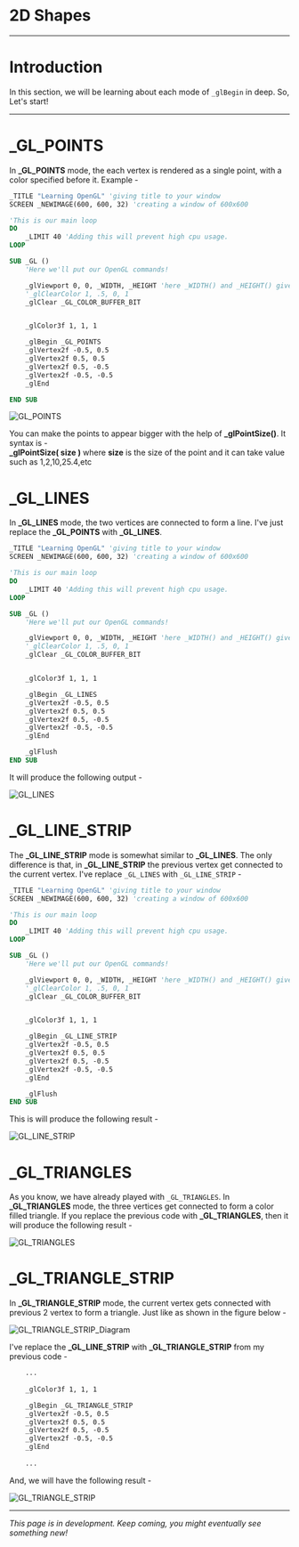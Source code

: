 # 2D Shapes

***

# Introduction
In this section, we will be learning about each mode of `_glBegin` in deep. So, Let's start!

***

# \_GL_POINTS
In **\_GL_POINTS** mode, the each vertex is rendered as a single point, with a color specified before it.
Example - 
```vb
_TITLE "Learning OpenGL" 'giving title to your window
SCREEN _NEWIMAGE(600, 600, 32) 'creating a window of 600x600

'This is our main loop
DO
    _LIMIT 40 'Adding this will prevent high cpu usage.
LOOP

SUB _GL ()
    'Here we'll put our OpenGL commands!

    _glViewport 0, 0, _WIDTH, _HEIGHT 'here _WIDTH() and _HEIGHT() gives the width and height of our window.
    '_glClearColor 1, .5, 0, 1
    _glClear _GL_COLOR_BUFFER_BIT


    _glColor3f 1, 1, 1

    _glBegin _GL_POINTS
    _glVertex2f -0.5, 0.5
    _glVertex2f 0.5, 0.5
    _glVertex2f 0.5, -0.5
    _glVertex2f -0.5, -0.5
    _glEnd

END SUB

```

![GL_POINTS](https://raw.githubusercontent.com/AshishKingdom/OpenGL-Tutorials/gh-pages/images/2d-shapes/_GL_POINTS.png)

<div class="hint-box">
    You can make the points to appear bigger with the help of <b>_glPointSize()</b>. It syntax is -<br><b>_glPointSize( size )</b> where <b>size</b> is the size of the point and it can take value such as 1,2,10,25.4,etc
</div>

# \_GL_LINES

In **\_GL_LINES** mode, the two vertices are connected to form a line. 
I've just replace the **\_GL_POINTS** with **\_GL_LINES**.

```vb
_TITLE "Learning OpenGL" 'giving title to your window
SCREEN _NEWIMAGE(600, 600, 32) 'creating a window of 600x600

'This is our main loop
DO
    _LIMIT 40 'Adding this will prevent high cpu usage.
LOOP

SUB _GL ()
    'Here we'll put our OpenGL commands!

    _glViewport 0, 0, _WIDTH, _HEIGHT 'here _WIDTH() and _HEIGHT() gives the width and height of our window.
    '_glClearColor 1, .5, 0, 1
    _glClear _GL_COLOR_BUFFER_BIT


    _glColor3f 1, 1, 1

    _glBegin _GL_LINES
    _glVertex2f -0.5, 0.5
    _glVertex2f 0.5, 0.5
    _glVertex2f 0.5, -0.5
    _glVertex2f -0.5, -0.5
    _glEnd

    _glFlush
END SUB
```

It will produce the following output -

![GL_LINES](https://raw.githubusercontent.com/AshishKingdom/OpenGL-Tutorials/gh-pages/images/2d-shapes/_GL_LINES.png)

# \_GL_LINE_STRIP

The **\_GL_LINE_STRIP** mode is somewhat similar to **\_GL_LINES**. The only difference is that, in **\_GL_LINE_STRIP**
the previous vertex get connected to the current vertex. I've replace `_GL_LINES` with `_GL_LINE_STRIP` -

```vb
_TITLE "Learning OpenGL" 'giving title to your window
SCREEN _NEWIMAGE(600, 600, 32) 'creating a window of 600x600

'This is our main loop
DO
    _LIMIT 40 'Adding this will prevent high cpu usage.
LOOP

SUB _GL ()
    'Here we'll put our OpenGL commands!

    _glViewport 0, 0, _WIDTH, _HEIGHT 'here _WIDTH() and _HEIGHT() gives the width and height of our window.
    '_glClearColor 1, .5, 0, 1
    _glClear _GL_COLOR_BUFFER_BIT


    _glColor3f 1, 1, 1

    _glBegin _GL_LINE_STRIP
    _glVertex2f -0.5, 0.5
    _glVertex2f 0.5, 0.5
    _glVertex2f 0.5, -0.5
    _glVertex2f -0.5, -0.5
    _glEnd

    _glFlush
END SUB

```

This is will produce the following result -

![GL_LINE_STRIP](https://raw.githubusercontent.com/AshishKingdom/OpenGL-Tutorials/gh-pages/images/2d-shapes/_GL_LINE_STRIP.png)


# \_GL_TRIANGLES
As you know, we have already played with `_GL_TRIANGLES`. In **\_GL_TRIANGLES** mode, the three vertices get connected
to form a color filled triangle. If you replace the previous code with **\_GL_TRIANGLES**, then it will produce the
following result -

![GL_TRIANGLES](https://raw.githubusercontent.com/AshishKingdom/OpenGL-Tutorials/gh-pages/images/2d-shapes/_GL_TRIANGLES.png)

# \_GL_TRIANGLE_STRIP
In **\_GL_TRIANGLE_STRIP** mode, the current vertex gets connected with previous 2 vertex to form a triangle. Just like as shown
in the figure below -

![GL_TRIANGLE_STRIP_Diagram](https://raw.githubusercontent.com/AshishKingdom/OpenGL-Tutorials/gh-pages/images/2d-shapes/diagram-1.png)

I've replace the **\_GL_LINE_STRIP** with **\_GL_TRIANGLE_STRIP** from my previous code -

```vb
    ...
    
    _glColor3f 1, 1, 1

    _glBegin _GL_TRIANGLE_STRIP
    _glVertex2f -0.5, 0.5
    _glVertex2f 0.5, 0.5
    _glVertex2f 0.5, -0.5
    _glVertex2f -0.5, -0.5
    _glEnd
    
    ...
```

And, we will have the following result -

![GL_TRIANGLE_STRIP](https://raw.githubusercontent.com/AshishKingdom/OpenGL-Tutorials/gh-pages/images/2d-shapes/_GL_TRIANGLE_STRIP.png)



***
_This page is in development. Keep coming, you might eventually see something new!_
